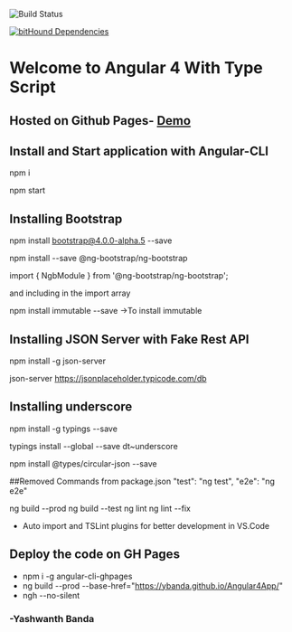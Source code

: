 

![Build Status](https://travis-ci.org/ybanda/Angular4App.svg?branch=master)

[![bitHound Dependencies](https://www.bithound.io/github/ybanda/Angular4App/badges/dependencies.svg)](https://www.bithound.io/github/ybanda/Angular4App/master/dependencies/npm)

# Welcome to Angular 4 With Type Script

## Hosted on Github Pages- [Demo](https://ybanda.github.io/Angular4App/)

## Install and Start application with Angular-CLI
npm i

npm start

## Installing Bootstrap
npm install bootstrap@4.0.0-alpha.5 --save

npm install --save @ng-bootstrap/ng-bootstrap

import { NgbModule } from '@ng-bootstrap/ng-bootstrap';

and including in the import array

npm install immutable --save ->To install immutable

## Installing JSON Server with Fake Rest API

npm install -g json-server

json-server https://jsonplaceholder.typicode.com/db

## Installing underscore
npm install -g typings --save

typings install --global --save dt~underscore

npm install @types/circular-json --save

##Removed Commands from package.json
"test": "ng test",
"e2e": "ng e2e"

ng build --prod
ng build --test
ng lint
ng lint --fix

 - Auto import and TSLint plugins for better development in VS.Code
 
 ## Deploy the code on GH Pages
 - npm i -g angular-cli-ghpages
 - ng build --prod  --base-href="https://ybanda.github.io/Angular4App/"
 - ngh --no-silent


### -Yashwanth Banda
